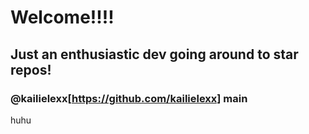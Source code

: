 # Welcome!!!!

## Just an enthusiastic dev going around to star repos! 

### @kailielexx[https://github.com/kailielexx] main

huhu
